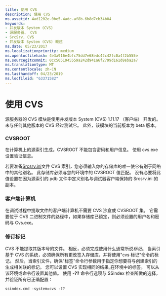 ```yaml
---
title: 使用 CVS
description: 使用 CVS
ms.assetid: 4ad1202e-0be5-4adc-af8b-6b8d7cb34b04
keywords:
- 并发版本 System (CVS)
- 源服务器、 CVS
- SrcSrv, CVS
- 并发版本 System (CVS) 概述
ms.date: 05/23/2017
ms.localizationpriority: medium
ms.openlocfilehash: 4e3a916e4bfc75dd7e68edc42c42fc0a4f2b555e
ms.sourcegitcommit: 0cc5051945559a242d941a6f2799d161d8eba2a7
ms.translationtype: MT
ms.contentlocale: zh-CN
ms.lasthandoff: 04/23/2019
ms.locfileid: "63371582"
---
```

# <a name="using-cvs"></a>使用 CVS


源服务器的 CVS 模块是使用并发版本 System (CVS) 1.11.17 （客户端） 开发的。 未与任何其他版本的 CVS 经过测试它。 此外，该模块的当前版本为 beta 版本。

### <a name="span-idcvsrootspanspan-idcvsrootspancvsroot"></a><span id="cvsroot"></span><span id="CVSROOT"></span>CVSROOT

在计算机上的源索引生成，CVSROOT 不能包含密码和用户信息。 使用 cvs.exe 设置验证信息。

若要准备[Srcsrv.ini](the-srcsrv-ini-file.md)文件 CVS 索引，您必须输入你的存储库的唯一使它有别于网络中的其他别名。 此存储库必须与您的环境中的 CVSROOT 值匹配。 没有必要将此值设置在因为源索引的.pdb 文件中定义别名与调试器客户端保持的 Srcsrv.ini 的副本。

### <a name="span-idclientcomputerspanspan-idclientcomputerspanclient-computer"></a><span id="client_computer"></span><span id="CLIENT_COMPUTER"></span>客户端计算机

在调试过程中提取文件的客户端计算机不需要 CVS 沙盒或 CVSROOT 集。 它需要位于 CVS 二进制文件的路径中，如果存储库已锁定，则必须设置的用户名和密码与 Cvs.exe。

### <a name="span-idrevisiontagsspanspan-idrevisiontagsspanrevision-tags"></a><span id="revision_tags"></span><span id="REVISION_TAGS"></span>修订标记

CVS 不能提取其版本号的文件。 相反，必须完成使用什么通常所说*标记*。 当索引基于 CVS 的系统，必须确保所有更改签入存储库，并将使用"cvs 标记"命令的标记。 然后，当索引文件，确保"标签"命令行参数用于指定你想要将与创建索引的生成相关联的标记。 您可以设置 CVS 实现相同的结果\_在环境中的标签。 可以从该环境或命令行设置其他值。 使用 **-??** 命令行选项与 SSIndex 检查所做的选择，并验证所有已正确配置：

```console
ssindex.cmd -system=cvs -??
```

 

 





